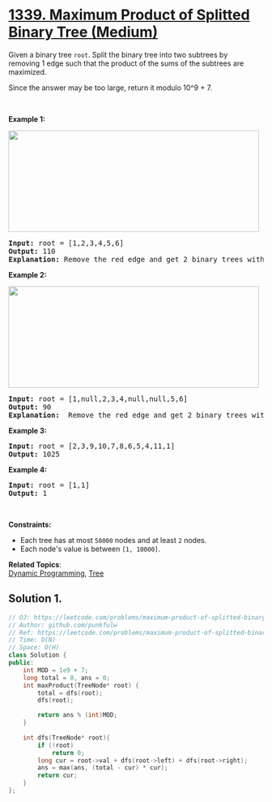 # [1339. Maximum Product of Splitted Binary Tree (Medium)](https://leetcode.com/problems/maximum-product-of-splitted-binary-tree/)

<p>Given a binary tree <code>root</code>.&nbsp;Split the binary tree into two subtrees by removing&nbsp;1 edge such that the product of the sums of the subtrees are maximized.</p>

<p>Since the answer&nbsp;may be too large,&nbsp;return it modulo&nbsp;10^9 + 7.</p>

<p>&nbsp;</p>
<p><strong>Example 1:</strong></p>

<p><strong><img alt="" src="https://assets.leetcode.com/uploads/2020/01/21/sample_1_1699.png" style="width: 495px; height: 200px;"></strong></p>

<pre><strong>Input:</strong> root = [1,2,3,4,5,6]
<strong>Output:</strong> 110
<strong>Explanation:</strong> Remove the red edge and get 2 binary trees with sum 11 and 10. Their product is 110 (11*10)
</pre>

<p><strong>Example 2:</strong></p>

<p><img alt="" src="https://assets.leetcode.com/uploads/2020/01/21/sample_2_1699.png" style="width: 495px; height: 200px;"></p>

<pre><strong>Input:</strong> root = [1,null,2,3,4,null,null,5,6]
<strong>Output:</strong> 90
<strong>Explanation:</strong>  Remove the red edge and get 2 binary trees with sum 15 and 6.Their product is 90 (15*6)
</pre>

<p><strong>Example 3:</strong></p>

<pre><strong>Input:</strong> root = [2,3,9,10,7,8,6,5,4,11,1]
<strong>Output:</strong> 1025
</pre>

<p><strong>Example 4:</strong></p>

<pre><strong>Input:</strong> root = [1,1]
<strong>Output:</strong> 1
</pre>

<p>&nbsp;</p>
<p><strong>Constraints:</strong></p>

<ul>
	<li>Each tree has at most <code>50000</code> nodes and at least <code>2</code> nodes.</li>
	<li>Each node's value is between <code>[1, 10000]</code>.</li>
</ul>

**Related Topics**:  
[Dynamic Programming](https://leetcode.com/tag/dynamic-programming/), [Tree](https://leetcode.com/tag/tree/)

## Solution 1.

```cpp
// OJ: https://leetcode.com/problems/maximum-product-of-splitted-binary-tree/
// Author: github.com/punkfulw
// Ref: https://leetcode.com/problems/maximum-product-of-splitted-binary-tree/discuss/496491/C%2B%2B-DFS
// Time: O(N)
// Space: O(H)
class Solution {
public:
    int MOD = 1e9 + 7;
    long total = 0, ans = 0; 
    int maxProduct(TreeNode* root) {
        total = dfs(root);
        dfs(root);

        return ans % (int)MOD;
    }
    
    int dfs(TreeNode* root){
        if (!root)
            return 0;
        long cur = root->val + dfs(root->left) + dfs(root->right);
        ans = max(ans, (total - cur) * cur);
        return cur;
    }
};
```
